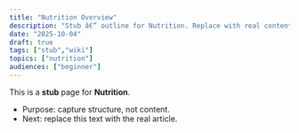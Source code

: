 ```yaml
---
title: "Nutrition Overview"
description: "Stub â€” outline for Nutrition. Replace with real content."
date: "2025-10-04"
draft: true
tags: ["stub","wiki"]
topics: ["nutrition"]
audiences: ["beginner"]
---
```

This is a **stub** page for **Nutrition**. 

- Purpose: capture structure, not content.
- Next: replace this text with the real article.


